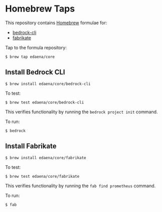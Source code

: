 # Homebrew Taps
This repository contains [Homebrew](https://brew.sh/) formulae for:
- [bedrock-cli](https://github.com/microsoft/bedrock-cli)
- [fabrikate](https://github.com/microsoft/fabrikate)

Tap to the formula repository:
```
$ brew tap edaena/core
```

## Install Bedrock CLI

```
$ brew install edaena/core/bedrock-cli
```

To test:
```
$ brew test edaena/core/bedrock-cli
```
This verifies functionality by running the `bedrock project init` command.

To run:
```
$ bedrock
```

## Install Fabrikate

```
$ brew install edaena/core/fabrikate
```

To test:
```
$ brew test edaena/core/fabrikate
```
This verifies functionality by running the `fab find prometheus` command.


To run:
```
$ fab
```
